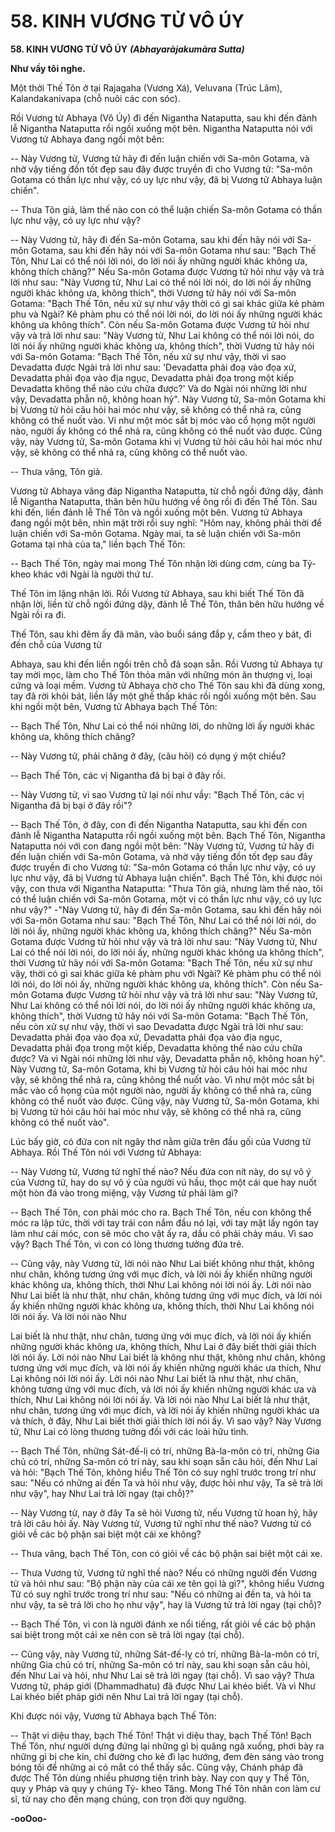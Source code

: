 # 58. KINH VƯƠNG TỬ VÔ ÚY

**58. KINH VƯƠNG TỬ VÔ ÚY**
***(Abhayaràjakumàra Sutta)***

**Như vầy tôi nghe.**

Một thời Thế Tôn ở tại Rajagaha (Vương Xá), Veluvana (Trúc Lâm), Kalandakanivapa (chỗ nuôi các
con sóc).

Rồi Vương tử Abhaya (Vô Úy) đi đến Nigantha Nataputta, sau khi đến đảnh lễ Nigantha Nataputta rồi
ngồi xuống một bên. Nigantha Nataputta nói với Vương tử Abhaya đang ngồi một bên:

-- Này Vương tử, Vương tử hãy đi đến luận chiến với Sa-môn Gotama, và nhờ vậy tiếng đồn tốt đẹp sau
đây được truyền đi cho Vương tử: "Sa-môn Gotama có thần lực như vậy, có uy lực như vậy, đã bị
Vương tử Abhaya luận chiến".

-- Thưa Tôn giả, làm thế nào con có thể luận chiến Sa-môn Gotama có thần lực như vậy, có uy lực như
vậy?

-- Này Vương tử, hãy đi đến Sa-môn Gotama, sau khi đến hãy nói với Sa-môn Gotama, sau khi đến hãy
nói với Sa-môn Gotama như sau: "Bạch Thế Tôn, Như Lai có thể nói lời nói, do lời nói ấy những người
khác không ưa, không thích chăng?" Nếu Sa-môn Gotama được Vương tử hỏi như vậy và trả lời như
sau: "Này Vương tử, Như Lai có thể nói lời nói, do lời nói ấy những người khác không ưa, không thích",
thời Vương tử hãy nói với Sa-môn Gotama: "Bạch Thế Tôn, nếu xử sự như vậy thời có gì sai khác giữa
kẻ phàm phu và Ngài? Kẻ phàm phu có thể nói lời nói, do lời nói ấy những người khác không ưa không
thích". Còn nếu Sa-môn Gotama được Vương tử hỏi như vậy và trả lời như sau: "Này Vương tử, Như
Lai không có thể nói lời nói, do lời nói ấy những người khác không ưa, không thích", thời Vương tử hãy
nói với Sa-môn Gotama: "Bạch Thế Tôn, nếu xử sự như vậy, thời vì sao Devadatta được Ngài trả lời
như sau: 'Devadatta phải đoạ vào đọa xứ, Devadatta phải đọa vào địa ngục, Devadatta phải đọa trong
một kiếp Devadatta không thể nào cứu chữa được?' Và do Ngài nói những lời như vậy, Devadatta phẫn
nộ, không hoan hỷ". Này Vương tử, Sa-môn Gotama khi bị Vương tử hỏi câu hỏi hai móc như vậy, sẽ
không có thể nhả ra, cũng không có thể nuốt vào. Ví như một móc sắt bị móc vào cổ họng một người
nào, người ấy không có thể nhả ra, cũng không có thể nuốt vào được. Cũng vậy, này Vương tử, Sa-môn
Gotama khi vị Vương tử hỏi câu hỏi hai móc như vậy, sẽ không có thể nhả ra, cũng không có thể nuốt
vào.

<!--pg-->
-- Thưa vâng, Tôn giả.

Vương tử Abhaya vâng đáp Nigantha Nataputta, từ chỗ ngồi đứng dậy, đảnh lễ Nigantha Nataputta, thân
bên hữu hướng về ông rồi đi đến Thế Tôn. Sau khi đến, liền đảnh lễ Thế Tôn và ngồi xuống một bên.
Vương tử Abhaya đang ngồi một bên, nhìn mặt trời rồi suy nghĩ: "Hôm nay, không phải thời để luận
chiến với Sa-môn Gotama. Ngày mai, ta sẽ luận chiến với Sa-môn Gotama tại nhà của ta," liền bạch Thế
Tôn:

-- Bạch Thế Tôn, ngày mai mong Thế Tôn nhận lời dùng cơm, cùng ba Tỷ-kheo khác với Ngài là người
thứ tư.

Thế Tôn im lặng nhận lời. Rồi Vương tử Abhaya, sau khi biết Thế Tôn đã nhận lời, liền từ chỗ ngồi
đứng dậy, đảnh lễ Thế Tôn, thân bên hữu hướng về Ngài rồi ra đi.

Thế Tôn, sau khi đêm ấy đã mãn, vào buổi sáng đắp y, cầm theo y bát, đi đến chỗ của Vương tử

Abhaya, sau khi đến liền ngồi trên chỗ đã soạn sẵn. Rồi Vương tử Abhaya tự tay mời mọc, làm cho Thế
Tôn thỏa mãn với những món ăn thượng vị, loại cứng và loại mềm. Vương tử Abhaya chờ cho Thế Tôn
sau khi đã dùng xong, tay đã rời khỏi bát, liền lấy một ghế thấp khác rồi ngồi xuống một bên. Sau khi
ngồi một bên, Vương tử Abhaya bạch Thế Tôn:

<!--pg-->
-- Bạch Thế Tôn, Như Lai có thể nói những lời, do những lời ấy người khác không ưa, không thích
chăng?

-- Này Vương tử, phải chăng ở đây, (câu hỏi) có dụng ý một chiều?

-- Bạch Thế Tôn, các vị Nigantha đã bị bại ở đây rồi.

-- Này Vương tử, vì sao Vương tử lại nói như vầy: "Bạch Thế Tôn, các vị Nigantha đã bị bại ở đây rồi"?

-- Bạch Thế Tôn, ở đây, con đi đến Nigantha Nataputta, sau khi đến con đảnh lễ Nigantha Nataputta rồi
ngồi xuống một bên. Bạch Thế Tôn, Nigantha Nataputta nói với con đang ngồi một bên: "Này Vương
tử, Vương tử hãy đi đến luận chiến với Sa-môn Gotama, và nhờ vậy tiếng đồn tốt đẹp sau đây được
truyền đi cho Vương tử: "Sa-môn Gotama có thần lực như vậy, có uy lực như vậy, đã bị Vương tử
Abhaya luận chiến". Bạch Thế Tôn, khi được nói vậy, con thưa với Nigantha Nataputta: "Thưa Tôn giả,
nhưng làm thế nào, tôi có thể luận chiến với Sa-môn Gotama, một vị có thần lực như vậy, có uy lực như
vậy?" -"Này Vương tử, hãy đi đến Sa-môn Gotama, sau khi đến hãy nói với Sa-môn Gotama như sau:
"Bạch Thế Tôn, Như Lai có thể nói lời nói, do lời nói ấy, những người khác không ưa, không thích
chăng?" Nếu Sa-môn Gotama được Vương tử hỏi như vậy và trả lời như sau: "Này Vương tử, Như Lai
có thể nói lời nói, do lời nói ấy, những người khác không ưa không thích", thời Vương tử hãy nói với
Sa-môn Gotama: "Bạch Thế Tôn, nếu xử sự như vậy, thời có gì sai khác giữa kẻ phàm phu với Ngài? Kẻ
phàm phu có thể nói lời nói, do lời nói ấy, những người khác không ưa, không thích". Còn nếu Sa-môn
Gotama được Vương tử hỏi như vậy và trả lời như sau: "Này Vương tử, Như Lai không có thể nói lời
nói, do lời nói ấy những người khác không ưa, không thích", thời Vương tử hãy nói với Sa-môn
Gotama: "Bạch Thế Tôn, nếu còn xử sự như vậy, thời vì sao Devadatta được Ngài trả lời như sau:
Devadatta phải đọa vào đọa xứ, Devadatta phải đọa vào địa ngục, Devadatta phải đọa trong một kiếp,
Devadatta không thể nào cứu chữa được? Và vì Ngài nói những lời như vậy, Devadatta phẫn nộ, không
hoan hỷ". Này Vương tử, Sa-môn Gotama, khi bị Vương tử hỏi câu hỏi hai móc như vậy, sẽ không thể
nhả ra, cũng không thể nuốt vào. Vì như một móc sắt bị mắc vào cổ họng của một người nào, người ấy
không có thể nhả ra, cũng không có thể nuốt vào được. Cũng vậy, này Vương tử, Sa-môn Gotama, khi bị
Vương tử hỏi câu hỏi hai móc như vậy, sẽ không có thể nhả ra, cũng không có thể nuốt vào".

Lúc bấy giờ, có đứa con nít ngây thơ nằm giữa trên đầu gối của Vương tử Abhaya. Rồi Thế Tôn nói với
Vương tử Abhaya:

-- Này Vương tử, Vương tử nghĩ thế nào? Nếu đứa con nít này, do sự vô ý của Vương tử, hay do sự vô ý
của người vú hầu, thọc một cái que hay nuốt một hòn đá vào trong miệng, vậy Vương tử phải làm gì?

-- Bạch Thế Tôn, con phải móc cho ra. Bạch Thế Tôn, nếu con không thể móc ra lập tức, thời với tay
trái con nắm đầu nó lại, với tay mặt lấy ngón tay làm như cái móc, con sẽ móc cho vật ấy ra, dầu có phải
chảy máu. Vì sao vậy? Bạch Thế Tôn, vì con có lòng thương tưởng đứa trẻ.

<!--pg-->
-- Cũng vậy, này Vương tử, lời nói nào Như Lai biết không như thật, không như chân, không tương ứng
với mục đích, và lời nói ấy khiến những người khác không ưa, không thích, thời Như Lai không nói lời
nói ấy. Lời nói nào Như Lai biết là như thật, như chân, không tương ứng với mục đích, và lời nói ấy
khiến những người khác không ưa, không thích, thời Như Lai không nói lời nói ấy. Và lời nói nào Như

Lai biết là như thật, như chân, tương ứng với mục đích, và lời nói ấy khiến những người khác không ưa,
không thích, Như Lai ở đây biết thời giải thích lời nói ấy. Lời nói nào Như Lai biết là không như thật,
không như chân, không tương ứng với mục đích, và lời nói ấy khiến những người khác ưa thích, Như
Lại không nói lời nói ấy. Lời nói nào Như Lai biết là như thật, như chân, không tương ứng với mục đích,
và lời nói ấy khiến những người khác ưa và thích, Như Lai không nói lời nói ấy. Và lời nói nào Như Lai
biết là như thật, như chân, tương ứng với mục đích, và lời nói ấy khiến những người khác ưa và thích, ở
đây, Như Lai biết thời giải thích lời nói ấy. Vì sao vậy? Này Vương tử, Như Lai có lòng thương tưởng
đối với các loài hữu tình.

-- Bạch Thế Tôn, những Sát-đế-lị có trí, những Bà-la-môn có trí, những Gia chủ có trí, những Sa-môn có
trí này, sau khi soạn sẵn câu hỏi, đến Như Lai và hỏi: "Bạch Thế Tôn, không hiểu Thế Tôn có suy nghĩ
trước trong trí như sau: "Nếu có những ai đến Ta và hỏi như vậy, được hỏi như vậy, Ta sẽ trả lời như
vậy", hay Như Lai trả lời ngay (tại chỗ)?"

-- Này Vương tử, nay ở đây Ta sẽ hỏi Vương tử, nếu Vương tử hoan hỷ, hãy trả lời câu hỏi ấy. Này
Vương tử, Vương tử nghĩ như thế nào? Vương tử có giỏi về các bộ phận sai biệt một cái xe không?

-- Thưa vâng, bạch Thế Tôn, con có giỏi về các bộ phận sai biệt một cái xe.

-- Thưa Vương tử, Vương tử nghĩ thế nào? Nếu có những người đến Vương tử và hỏi như sau: "Bộ phận
này của cái xe tên gọi là gì?", không hiểu Vương Tử có suy nghĩ trước trong trí như sau: "Nếu có những
ai đến ta, và hỏi ta như vậy, ta sẽ trả lời cho họ như vậy", hay là Vương tử trả lời ngay (tại chỗ)?

-- Bạch Thế Tôn, vì con là người đánh xe nổi tiếng, rất giỏi về các bộ phận sai biệt trong một cái xe nên
con sẽ trả lời ngay (tại chỗ).

-- Cũng vậy, này Vương tử, những Sát-đế-lỵ có trí, những Bà-la-môn có trí, những Gia chủ có trí, những
Sa-môn có trí này, sau khi soạn sẵn câu hỏi, đến Như Lai và hỏi, như Như Lai sẽ trả lời ngay (tại chỗ).
Vì sao vậy? Thưa Vương tử, pháp giới (Dhammadhatu) đã được Như Lai khéo biết. Và vì Như Lai khéo
biết pháp giới nên Như Lai trả lời ngay (tại chỗ).

Khi được nói vậy, Vương tử Abhaya bạch Thế Tôn:

-- Thật vi diệu thay, bạch Thế Tôn! Thật vi diệu thay, bạch Thế Tôn! Bạch Thế Tôn, như người dựng
đứng lại những gì bị quăng ngã xuống, phơi bày ra những gì bị che kín, chỉ đường cho kẻ đi lạc hướng,
đem đèn sáng vào trong bóng tối để những ai có mắt có thể thấy sắc. Cũng vậy, Chánh pháp đã được
Thế Tôn dùng nhiều phương tiện trình bày. Nay con quy y Thế Tôn, quy y Pháp và quy y chúng Tỷ-
kheo Tăng. Mong Thế Tôn nhân con làm cư sĩ, từ nay cho đến mạng chúng, con trọn đời quy ngưỡng.

**-ooOoo-**

